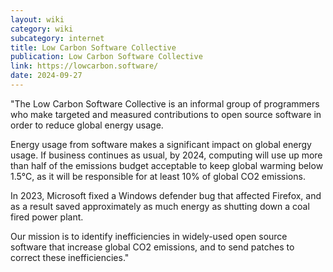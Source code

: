 ```yaml
---
layout: wiki
category: wiki
subcategory: internet
title: Low Carbon Software Collective
publication: Low Carbon Software Collective
link: https://lowcarbon.software/
date: 2024-09-27
---
```


"The Low Carbon Software Collective is an informal group of programmers who make targeted and measured contributions to open source software in order to reduce global energy usage.

Energy usage from software makes a significant impact on global energy usage. If business continues as usual, by 2024, computing will use up more than half of the emissions budget acceptable to keep global warming below 1.5°C, as it will be responsible for at least 10% of global CO2 emissions.

In 2023, Microsoft fixed a Windows defender bug that affected Firefox, and as a result saved approximately as much energy as shutting down a coal fired power plant.

Our mission is to identify inefficiencies in widely-used open source software that increase global CO2 emissions, and to send patches to correct these inefficiencies."
